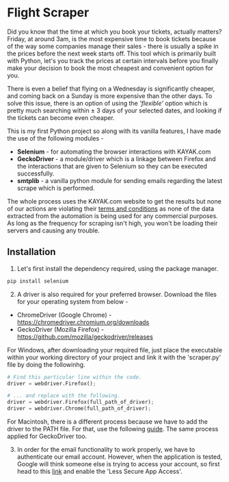 # Flight Scraper
Did you know that the time at which you book your tickets, actually matters? Friday, at around 3am, is the most expensive time to book tickets because of the way some companies manage their sales - there is usually a spike in the prices before the next week starts off.
This tool which is primarily built with Python, let's you track the prices at certain intervals before you finally make your decision to book the most cheapest and convenient option for you.

There is even a belief that flying on a Wednesday is significantly cheaper, and coming back on a Sunday is more expensive than the other days. To solve this issue, there is an option of using the *'flexible'* option which is pretty much searching within ± 3 days of your selected dates, and looking if the tickets can become even cheaper.

This is my first Python project so along with its vanilla features, I have made the use of the following modules -
- **Selenium** - for automating the browser interactions with KAYAK.com
- **GeckoDriver** - a module/driver which is a linkage between Firefox and the interactions that are given to Selenium so they can be executed successfully.
- **smtplib** - a vanilla python module for sending emails regarding the latest scrape which is performed.

The whole process uses the KAYAK.com website to get the results but none of our actions are violating their [terms and conditions](https://www.nz.kayak.com/terms-of-use) as none of the data extracted from the automation is being used for any commercial purposes. As long as the frequency for scraping isn't high, you won't be loading their servers and causing any trouble.

## Installation
1. Let's first install the dependency required, using the package manager.
```python
pip install selenium
```
2. A driver is also required for your preferred browser. Download the files for your operating system from below -
  - ChromeDriver (Google Chrome) - https://chromedriver.chromium.org/downloads
  - GeckoDriver (Mozilla Firefox) - https://github.com/mozilla/geckodriver/releases

  For Windows, after downloading your required file, just place the executable within your working directory of your project and link it with the 'scraper.py' file by doing the followinhg.
  ```python
  # Find this particular line within the code.
  driver = webdriver.Firefox();

  # ... and replace with the following.
  driver = webdriver.Firefox(full_path_of_driver);
  driver = webdriver.Chrome(full_path_of_driver);
  ```

  For Macintosh, there is a different process because we have to add the driver to the PATH file. For that, use the following [guide](https://www.kenst.com/2015/03/including-the-chromedriver-location-in-macos-system-path/). The same process applied for GeckoDriver too.

3. In order for the email functionality to work properly, we have to authenticate our email account. However, when the application is tested, Google will think someone else is trying to access your account, so first head to this [link](https://myaccount.google.com/security) and enable the 'Less Secure App Access'.
